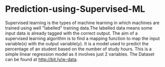 # Prediction-using-Supervised-ML
Supervised learning is the types of machine learning in which machines are trained using well "labelled" training data.The labelled data means some input data is already tagged with the correct output.
The aim of a supervised learning algorithm is to find a mapping function to map the input variable(x) with the output variable(y).
It is a model used to predict the percentage of an student based on the number of study hours. 
This is a simple linear regression model as it involves just 2 variables. 
The Dataset can be found at http://bit.ly/w-data.
